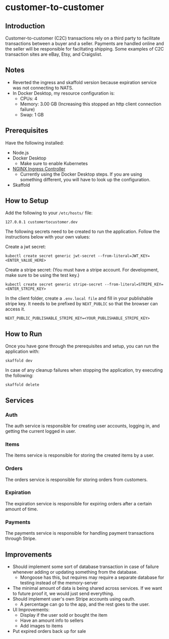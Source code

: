 # customer-to-customer

## Introduction

Customer-to-customer (C2C) transactions rely on a third party to facilitate transactions between a buyer and a seller. Payments are handled online and the seller will be responsible for faciltating shipping. Some examples of C2C transaction sites are eBay, Etsy, and Craigslist.

## Notes

- Reverted the ingress and skaffold version because expiration service was not connecting to NATS.
- In Docker Desktop, my resource configuration is:
  - CPUs: 4
  - Memory: 3.00 GB (Increasing this stopped an http client connection failure)
  - Swap: 1 GB

## Prerequisites

Have the following installed:

- Node.js
- Docker Desktop
  - Make sure to enable Kubernetes
- [NGINX Ingress Controller](https://kubernetes.github.io/ingress-nginx/deploy/)
  - Currently using the Docker Desktop steps. If you are using something different, you will have to look up the configuration.
- Skaffold

## How to Setup

Add the following to your `/etc/hosts/` file:

```
127.0.0.1 customertocustomer.dev
```

The following secrets need to be created to run the application. Follow the instructions below with your own values:

Create a jwt secret:

```
kubectl create secret generic jwt-secret --from-literal=JWT_KEY=<ENTER_VALUE_HERE>
```

Create a stripe secret: (You must have a stripe account. For development, make sure to be using the test key.)

```
kubectl create secret generic stripe-secret --from-literal=STRIPE_KEY=<ENTER_STRIPE_KEY>
```

In the client folder, create a `.env.local file` and fill in your publishable stripe key. It needs to be prefixed by `NEXT_PUBLIC` so that the browser can access it.

```
NEXT_PUBLIC_PUBLISHABLE_STRIPE_KEY=<YOUR_PUBLISHABLE_STRIPE_KEY>
```

## How to Run

Once you have gone through the prerequisites and setup, you can run the application with:

```
skaffold dev
```

In case of any cleanup failures when stopping the application, try executing the following:

```
skaffold delete
```

## Services

### Auth

The auth service is responsible for creating user accounts, logging in, and getting the current logged in user.

### Items

The items service is responsible for storing the created items by a user.

### Orders

The orders service is responsible for storing orders from customers.

### Expiration

The expiration service is responsible for expiring orders after a certain amount of time.

### Payments

The payments service is responsible for handling payment transactions through Stripe.

## Improvements

- Should implement some sort of database transaction in case of failure whenever adding or updating something from the database.
  - Mongoose has this, but requires may require a separate database for testing instead of the memory-server
- The minimal amount of data is being shared across services. If we want to future proof it, we would just send everything.
- Should implement user's own Stripe accounts using oauth.
  - A percentage can go to the app, and the rest goes to the user.
- UI Improvements:
  - Display if the user sold or bought the item
  - Have an amount info to sellers
  - Add images to items
- Put expired orders back up for sale
